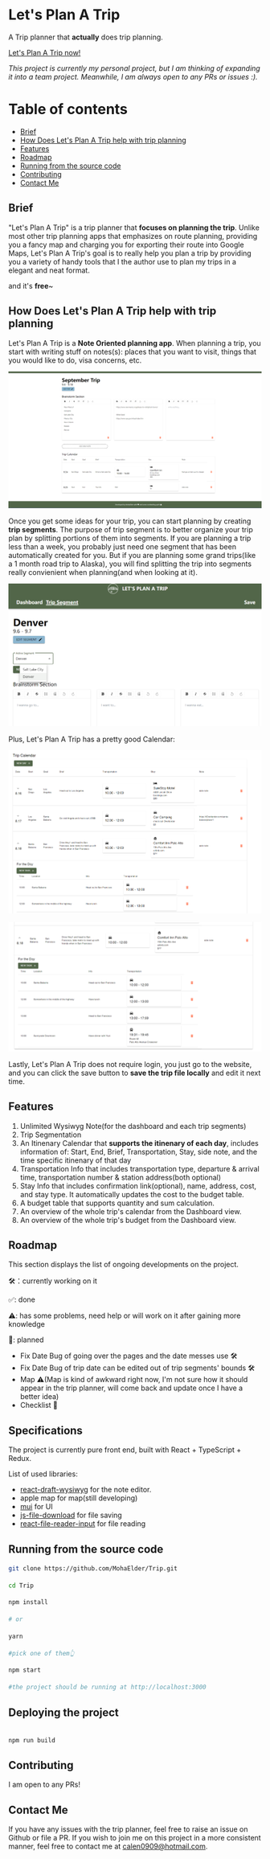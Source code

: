 # Let's Plan A Trip

A Trip planner that **actually** does trip planning. 

[Let's Plan A Trip now!](https://lpat.netlify.app/)

*This project is currently my personal project, but I am thinking of expanding it into a team project. Meanwhile, I am always open to any PRs or issues :).*

# Table of contents

- [Brief](#brief)
- [How Does Let's Plan A Trip help with trip planning](#how-does-lets-plan-a-trip-help-with-trip-planning)
- [Features](#features)
- [Roadmap](#roadmap)
- [Running from the source code](#running-from-the-source-code)
- [Contributing](#contributing)
- [Contact Me](#contact-me)

## Brief

"Let's Plan A Trip" is a trip planner that **focuses on planning the trip**. Unlike most other trip planning apps that emphasizes on route planning, providing you a fancy map and charging you for exporting their route into Google Maps, Let's Plan A Trip's goal is to really help you plan a trip by providing you a variety of handy tools that I the author use to plan my trips in a elegant and neat format.

and it's **free**~

## How Does Let's Plan A Trip help with trip planning

Let's Plan A Trip is a **Note Oriented planning app**. When planning a trip, you start with writing stuff on notes(s): places that you want to visit, things that you would like to do, visa concerns, etc. 

![note](./doc_assets/A.png)

Once you get some ideas for your trip, you can start planning by creating **trip segments**. The purpose of trip segment is to better organize your trip plan by splitting portions of them into segments. If you are planning a trip less than a week, you probably just need one segment that has been automatically created for you. But if you are planning some grand trips(like a 1 month road trip to Alaska), you will find splitting the trip into segments really convienient when planning(and when looking at it).

![segment](./doc_assets/B.png)

Plus, Let's Plan A Trip has a pretty good Calendar:

![calendar_1](./doc_assets/C.png)

![calendar_2](./doc_assets/D.png)

Lastly, Let's Plan A Trip does not require login, you just go to the website, and you can click the save button to **save the trip file locally** and edit it next time.

## Features

1. Unlimited Wysiwyg Note(for the dashboard and each trip segments)
2. Trip Segmentation
3. An Itinenary Calendar that **supports the itinenary of each day**, includes information of: Start, End, Brief, Transportation, Stay, side note, and the time specific itinenary of that day
4. Transportation Info that includes transportation type, departure & arrival time, transportation number & station address(both optional)
5. Stay Info that includes confirmation link(optional), name, address, cost, and stay type. It automatically updates the cost to the budget table.
6. A budget table that supports quantity and sum calculation.
7. An overview of the whole trip's calendar from the Dashboard view.
8. An overview of the whole trip's budget from the Dashboard view.

## Roadmap

This section displays the list of ongoing developments on the project. 

🛠️：currently working on it

✅: done

⚠️: has some problems, need help or will work on it after gaining more knowledge

💭: planned 

- Fix Date Bug of going over the pages and the date messes use 🛠️
- Fix Date Bug of trip date can be edited out of trip segments' bounds 🛠️
- Map ⚠️(Map is kind of awkward right now, I'm not sure how it should appear in the trip planner, will come back and update once I have a better idea)
- Checklist 💭

## Specifications

The project is currently pure front end, built with React + TypeScript + Redux.

List of used libraries:

- [react-draft-wysiwyg](https://github.com/jpuri/react-draft-wysiwyg) for the note editor.
- apple map for map(still developing)
- [mui](https://mui.com/) for UI
- [js-file-download](https://github.com/kennethjiang/js-file-download) for file saving
- [react-file-reader-input](https://github.com/ngokevin/react-file-reader-input) for file reading

## Running from the source code

```bash
git clone https://github.com/MohaElder/Trip.git

cd Trip

npm install

# or

yarn

#pick one of them👆

npm start

#the project should be running at http://localhost:3000

```

## Deploying the project

```bash

npm run build

```

## Contributing
I am open to any PRs!

## Contact Me

If you have any issues with the trip planner, feel free to raise an issue on Github or file a PR. If you wish to join me on this project in a more consistent manner, feel free to contact me at calen0909@hotmail.com. 